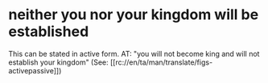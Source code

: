 # neither you nor your kingdom will be established

This can be stated in active form. AT: "you will not become king and will not establish your kingdom" (See: [[rc://en/ta/man/translate/figs-activepassive]])

